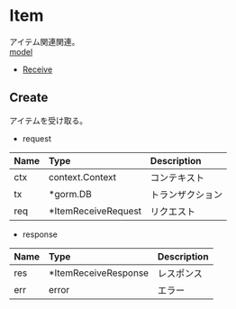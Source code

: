 # Item
アイテム関連関連。  
[model](https://github.com/game-core/gc-server/tree/main/pkg/domain/model/item)

- [Receive](https://github.com/game-core/gc-server/blob/main/docs/md/function/service/item.md#Receive)

## Create
アイテムを受け取る。
- request

| Name | Type | Description |
| :--- | :--- | :--- |
| ctx | context.Context | コンテキスト |
| tx | *gorm.DB | トランザクション |
| req | *ItemReceiveRequest | リクエスト |

- response

| Name | Type | Description |
| :--- | :--- | :--- |
| res | *ItemReceiveResponse | レスポンス |
| err | error | エラー |
